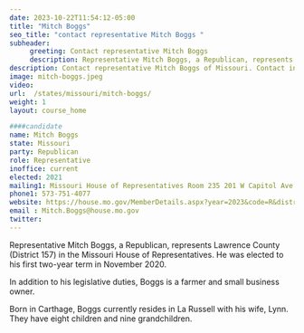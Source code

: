 ```yaml
---
date: 2023-10-22T11:54:12-05:00
title: "Mitch Boggs"
seo_title: "contact representative Mitch Boggs "
subheader:
     greeting: Contact representative Mitch Boggs
     description: Representative Mitch Boggs, a Republican, represents Lawrence County (District 157) in the Missouri House of Representatives. He was elected to his first two-year term in November 2020.
description: Contact representative Mitch Boggs of Missouri. Contact information for Mitch Boggs includes email address, phone number, and mailing address.
image: mitch-boggs.jpeg
video:
url:  /states/missouri/mitch-boggs/
weight: 1
layout: course_home

####candidate
name: Mitch Boggs
state: Missouri
party: Republican
role: Representative
inoffice: current
elected: 2021
mailing1: Missouri House of Representatives Room 235 201 W Capitol Ave Jefferson City, MO 65101
phone1: 573-751-4077
website: https://house.mo.gov/MemberDetails.aspx?year=2023&code=R&district=157/
email : Mitch.Boggs@house.mo.gov
twitter:
---
```


Representative Mitch Boggs, a Republican, represents Lawrence County (District 157) in the Missouri House of Representatives. He was elected to his first two-year term in November 2020.

In addition to his legislative duties, Boggs is a farmer and small business owner.

Born in Carthage, Boggs currently resides in La Russell with his wife, Lynn. They have eight children and nine grandchildren.
